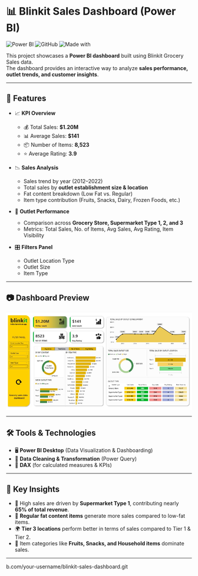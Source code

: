 # 📊 Blinkit Sales Dashboard (Power BI)

![Power BI](https://img.shields.io/badge/Power%20BI-Data%20Viz-yellow?logo=power-bi&logoColor=white)
![GitHub](https://img.shields.io/badge/GitHub-Repo-black?logo=github)
![Made with](https://img.shields.io/badge/Made%20with-❤️-red)

This project showcases a **Power BI dashboard** built using Blinkit Grocery Sales data.  
The dashboard provides an interactive way to analyze **sales performance, outlet trends, and customer insights**.

---

## 🚀 Features
- 📈 **KPI Overview**  
  - 💰 Total Sales: **$1.20M**  
  - 📊 Average Sales: **$141**  
  - 📦 Number of Items: **8,523**  
  - ⭐ Average Rating: **3.9**  

- 📉 **Sales Analysis**  
  - Sales trend by year (2012–2022)  
  - Total sales by **outlet establishment size & location**  
  - Fat content breakdown (Low Fat vs. Regular)  
  - Item type contribution (Fruits, Snacks, Dairy, Frozen Foods, etc.)  

- 🏬 **Outlet Performance**  
  - Comparison across **Grocery Store, Supermarket Type 1, 2, and 3**  
  - Metrics: Total Sales, No. of Items, Avg Sales, Avg Rating, Item Visibility  

- 🎛️ **Filters Panel**  
  - Outlet Location Type  
  - Outlet Size  
  - Item Type  

---

## 📷 Dashboard Preview
![Blinkit Sales Dashboard](https://github.com/Piyush-more04/Blinkit-dashboard/blob/main/Snapshot%20of%20the%20dashboard.jpg)

---

## 🛠️ Tools & Technologies
- 🖥️ **Power BI Desktop** (Data Visualization & Dashboarding)  
- 🧹 **Data Cleaning & Transformation** (Power Query)  
- 🧮 **DAX** (for calculated measures & KPIs)  

---

## 🔑 Key Insights
- 📌 High sales are driven by **Supermarket Type 1**, contributing nearly **65% of total revenue**.  
- 🥛 **Regular fat content items** generate more sales compared to low-fat items.  
- 🌍 **Tier 3 locations** perform better in terms of sales compared to Tier 1 & Tier 2.  
- 🍎 Item categories like **Fruits, Snacks, and Household items** dominate sales.  

---
b.com/your-username/blinkit-sales-dashboard.git

